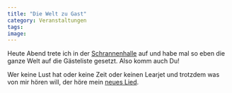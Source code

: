 ```yaml
---
title: "Die Welt zu Gast"
category: Veranstaltungen
tags: 
image: 
---
```


Heute Abend trete ich in der [Schrannenhalle](http://www.schrannenhalle.de/) auf und habe mal so eben die ganze Welt auf die Gästeliste gesetzt. Also komm auch Du!  

  

Wer keine Lust hat oder keine Zeit oder keinen Learjet und trotzdem was von mir hören will, der höre mein [neues Lied](http://www.misantropolis.de/2006/11/ich-bin-so-muede).